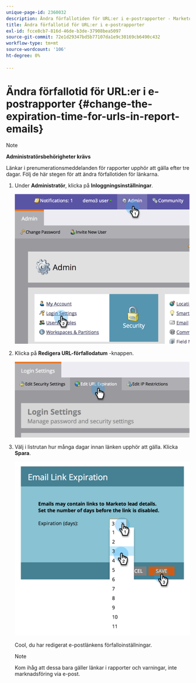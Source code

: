 ```yaml
---
unique-page-id: 2360032
description: Ändra förfallotiden för URL:er i e-postrapporter - Marketo Docs - produktdokumentation
title: Ändra förfallotid för URL:er i e-postrapporter
exl-id: fcce8cb7-816d-46de-b3de-37908bea5097
source-git-commit: 72e1d29347bd5b77107da1e9c30169cb6490c432
workflow-type: tm+mt
source-wordcount: '106'
ht-degree: 0%

---
```


# Ändra förfallotid för URL:er i e-postrapporter {#change-the-expiration-time-for-urls-in-report-emails}

>[!NOTE]
>
>**Administratörsbehörigheter krävs**

Länkar i prenumerationsmeddelanden för rapporter upphör att gälla efter tre dagar. Följ de här stegen för att ändra förfallotiden för länkarna.

1. Under **Administratör**, klicka på **Inloggningsinställningar**.

   ![](assets/image2014-9-16-14-3a44-3a57.png)

1. Klicka på **Redigera URL-förfallodatum** -knappen.

   ![](assets/image2014-9-16-14-3a45-3a1.png)

1. Välj i listrutan hur många dagar innan länken upphör att gälla. Klicka **Spara**.

   ![](assets/image2014-9-16-14-3a45-3a5.png)

   Cool, du har redigerat e-postlänkens förfalloinställningar.

   >[!NOTE]
   >
   >Kom ihåg att dessa bara gäller länkar i rapporter och varningar, inte marknadsföring via e-post.
